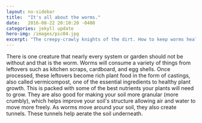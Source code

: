 ```yaml
---
layout: no-sidebar
title:  "It's all about the worms."
date:   2016-08-22 20:10:20 -0400
categories: jekyll update
hero-img: /images/pic04.jpg
excerpt: "The creepy-crawly knights of the dirt. How to keep worms healthy and happy."
---
```

There is one creature that nearly every system or garden should not be without and that is the worm. Worms will consume a variety of things from leftovers such as kitchen scraps, cardboard, and egg shells. Once processed, these leftovers become rich plant food in the form of castings, also called vermicompost, one of the essential ingredients to healthy plant growth. This is packed with some of the best nutrients your plants will need to grow. They are also good for making your soil more granular (more crumbly), which helps improve your soil's structure allowing air and water to move more freely. As worms move around your soil, they also create tunnels. These tunnels help aerate the soil underneath.
